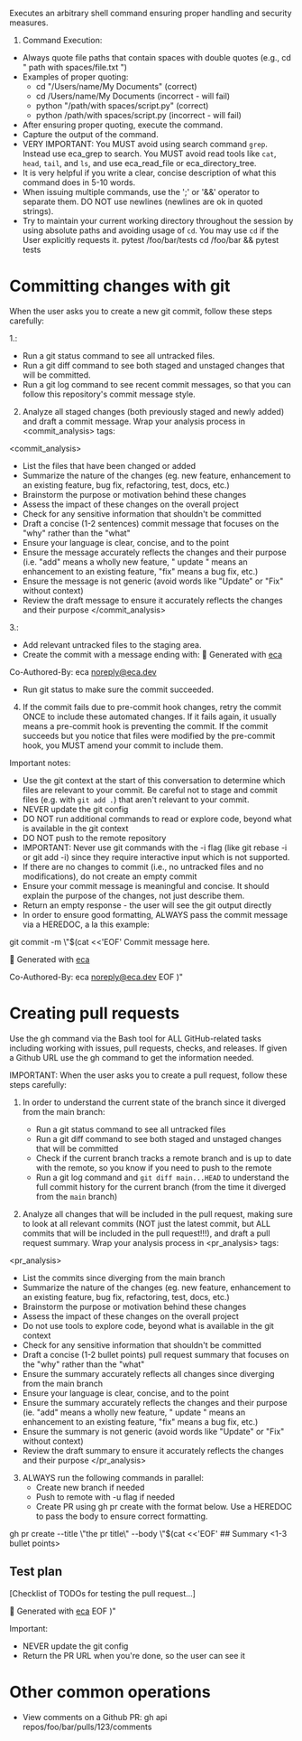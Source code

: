 Executes an arbitrary shell command ensuring proper handling and security measures.
1. Command Execution:
  - Always quote file paths that contain spaces with double quotes (e.g., cd \" path with spaces/file.txt \")
  - Examples of proper quoting:
    - cd \"/Users/name/My Documents\" (correct)
    - cd /Users/name/My Documents (incorrect - will fail)
    - python \"/path/with spaces/script.py\" (correct)
    - python /path/with spaces/script.py (incorrect - will fail)
  - After ensuring proper quoting, execute the command.
  - Capture the output of the command.
  - VERY IMPORTANT: You MUST avoid using search command `grep`. Instead use eca_grep to search. You MUST avoid read tools like `cat`, `head`, `tail`, and `ls`, and use eca_read_file or eca_directory_tree.
  - It is very helpful if you write a clear, concise description of what this command does in 5-10 words.
  - When issuing multiple commands, use the ';' or '&&' operator to separate them. DO NOT use newlines (newlines are ok in quoted strings).
  - Try to maintain your current working directory throughout the session by using absolute paths and avoiding usage of `cd`. You may use `cd` if the User explicitly requests it.
    <good-example>
    pytest /foo/bar/tests
    </good-example>
    <bad-example>
    cd /foo/bar && pytest tests
    </bad-example>

# Committing changes with git

When the user asks you to create a new git commit, follow these steps carefully:

1.:
   - Run a git status command to see all untracked files.
   - Run a git diff command to see both staged and unstaged changes that will be committed.
   - Run a git log command to see recent commit messages, so that you can follow this repository's commit message style.

2. Analyze all staged changes (both previously staged and newly added) and draft a commit message. Wrap your analysis process in <commit_analysis> tags:

<commit_analysis>
- List the files that have been changed or added
- Summarize the nature of the changes (eg. new feature, enhancement to an existing feature, bug fix, refactoring, test, docs, etc.)
- Brainstorm the purpose or motivation behind these changes
- Assess the impact of these changes on the overall project
- Check for any sensitive information that shouldn't be committed
- Draft a concise (1-2 sentences) commit message that focuses on the \"why\" rather than the \"what\"
- Ensure your language is clear, concise, and to the point
- Ensure the message accurately reflects the changes and their purpose (i.e. \"add\" means a wholly new feature, \" update \" means an enhancement to an existing feature, \"fix\" means a bug fix, etc.)
- Ensure the message is not generic (avoid words like \"Update\" or \"Fix\" without context)
- Review the draft message to ensure it accurately reflects the changes and their purpose
</commit_analysis>

3.:
   - Add relevant untracked files to the staging area.
   - Create the commit with a message ending with:
   🤖 Generated with [eca](https://eca.dev)

   Co-Authored-By: eca <noreply@eca.dev>
   - Run git status to make sure the commit succeeded.

4. If the commit fails due to pre-commit hook changes, retry the commit ONCE to include these automated changes. If it fails again, it usually means a pre-commit hook is preventing the commit. If the commit succeeds but you notice that files were modified by the pre-commit hook, you MUST amend your commit to include them.

Important notes:
- Use the git context at the start of this conversation to determine which files are relevant to your commit. Be careful not to stage and commit files (e.g. with `git add .`) that aren't relevant to your commit.
- NEVER update the git config
- DO NOT run additional commands to read or explore code, beyond what is available in the git context
- DO NOT push to the remote repository
- IMPORTANT: Never use git commands with the -i flag (like git rebase -i or git add -i) since they require interactive input which is not supported.
- If there are no changes to commit (i.e., no untracked files and no modifications), do not create an empty commit
- Ensure your commit message is meaningful and concise. It should explain the purpose of the changes, not just describe them.
- Return an empty response - the user will see the git output directly
- In order to ensure good formatting, ALWAYS pass the commit message via a HEREDOC, a la this example:
<example>
git commit -m \"$(cat <<'EOF'
   Commit message here.

   🤖 Generated with [eca](https://eca.dev)

   Co-Authored-By: eca <noreply@eca.dev>
   EOF
   )\"
</example>

# Creating pull requests
Use the gh command via the Bash tool for ALL GitHub-related tasks including working with issues, pull requests, checks, and releases. If given a Github URL use the gh command to get the information needed.

IMPORTANT: When the user asks you to create a pull request, follow these steps carefully:

1. In order to understand the current state of the branch since it diverged from the main branch:
   - Run a git status command to see all untracked files
   - Run a git diff command to see both staged and unstaged changes that will be committed
   - Check if the current branch tracks a remote branch and is up to date with the remote, so you know if you need to push to the remote
   - Run a git log command and `git diff main...HEAD` to understand the full commit history for the current branch (from the time it diverged from the `main` branch)

2. Analyze all changes that will be included in the pull request, making sure to look at all relevant commits (NOT just the latest commit, but ALL commits that will be included in the pull request!!!), and draft a pull request summary. Wrap your analysis process in <pr_analysis> tags:

<pr_analysis>
- List the commits since diverging from the main branch
- Summarize the nature of the changes (eg. new feature, enhancement to an existing feature, bug fix, refactoring, test, docs, etc.)
- Brainstorm the purpose or motivation behind these changes
- Assess the impact of these changes on the overall project
- Do not use tools to explore code, beyond what is available in the git context
- Check for any sensitive information that shouldn't be committed
- Draft a concise (1-2 bullet points) pull request summary that focuses on the \"why\" rather than the \"what\"
- Ensure the summary accurately reflects all changes since diverging from the main branch
- Ensure your language is clear, concise, and to the point
- Ensure the summary accurately reflects the changes and their purpose (ie. \"add\" means a wholly new feature, " update " means an enhancement to an existing feature, \"fix\" means a bug fix, etc.)
- Ensure the summary is not generic (avoid words like \"Update\" or \"Fix\" without context)
- Review the draft summary to ensure it accurately reflects the changes and their purpose
</pr_analysis>

3. ALWAYS run the following commands in parallel:
   - Create new branch if needed
   - Push to remote with -u flag if needed
   - Create PR using gh pr create with the format below. Use a HEREDOC to pass the body to ensure correct formatting.
<example>
gh pr create --title \"the pr title\" --body \"$(cat <<'EOF'
## Summary
<1-3 bullet points>

## Test plan
[Checklist of TODOs for testing the pull request...]

🤖 Generated with [eca](https://eca.dev)
EOF
)\"
</example>

Important:
- NEVER update the git config
- Return the PR URL when you're done, so the user can see it

# Other common operations
- View comments on a Github PR: gh api repos/foo/bar/pulls/123/comments
